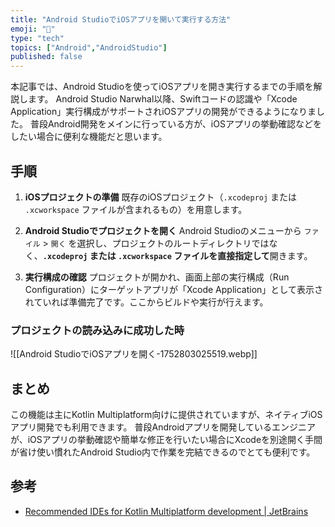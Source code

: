 ```yaml
---
title: "Android StudioでiOSアプリを開いて実行する方法"
emoji: "🤖"
type: "tech"
topics: ["Android","AndroidStudio"]
published: false
---
```


本記事では、Android Studioを使ってiOSアプリを開き実行するまでの手順を解説します。
Android Studio Narwhal以降、Swiftコードの認識や「Xcode Application」実行構成がサポートされiOSアプリの開発ができるようになりました。
普段Android開発をメインに行っている方が、iOSアプリの挙動確認などをしたい場合に便利な機能だと思います。

## 手順

1.  **iOSプロジェクトの準備**
    既存のiOSプロジェクト（`.xcodeproj` または `.xcworkspace` ファイルが含まれるもの）を用意します。

2.  **Android Studioでプロジェクトを開く**
    Android Studioのメニューから `ファイル` > `開く` を選択し、プロジェクトのルートディレクトリではなく、**`.xcodeproj` または `.xcworkspace` ファイルを直接指定して**開きます。

3.  **実行構成の確認**
    プロジェクトが開かれ、画面上部の実行構成（Run Configuration）にターゲットアプリが「Xcode Application」として表示されていれば準備完了です。ここからビルドや実行が行えます。

### プロジェクトの読み込みに成功した時
![[Android StudioでiOSアプリを開く-1752803025519.webp]]

## まとめ

この機能は主にKotlin Multiplatform向けに提供されていますが、ネイティブiOSアプリ開発でも利用できます。
普段Androidアプリを開発しているエンジニアが、iOSアプリの挙動確認や簡単な修正を行いたい場合にXcodeを別途開く手間が省け使い慣れたAndroid Studio内で作業を完結できるのでとても便利です。

## 参考

*   [Recommended IDEs for Kotlin Multiplatform development | JetBrains](https://www.jetbrains.com/help/kotlin-multiplatform-dev/recommended-ides.html#android-studio)
